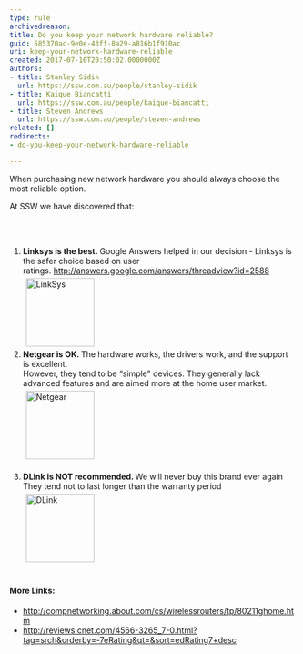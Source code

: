 ```yaml
---
type: rule
archivedreason: 
title: Do you keep your network hardware reliable?
guid: 585370ac-9e0e-43ff-8a29-a816b1f910ac
uri: keep-your-network-hardware-reliable
created: 2017-07-10T20:50:02.0000000Z
authors:
- title: Stanley Sidik
  url: https://ssw.com.au/people/stanley-sidik
- title: Kaique Biancatti
  url: https://ssw.com.au/people/kaique-biancatti
- title: Steven Andrews
  url: https://ssw.com.au/people/steven-andrews
related: []
redirects:
- do-you-keep-your-network-hardware-reliable

---
```



<p class="ssw15-rteElement-P">When purchasing new network hardware you should always choose the most reliable option.&#160;​​</p><p class="ssw15-rteElement-P">​​​​At SSW we have discovered that&#58;​​<br></p>
<br><excerpt class='endintro'></excerpt><br>
<ol><li><b> Linksys is the best.&#160;</b>Google Answers helped in our decision - Linksys is the safer choice based on user ratings.&#160;<a href="https&#58;//www.ssw.com.au/ssw/Redirect/Google/Answers.htm">http&#58;//answers.google.com/answers/threadview?id=2588</a><br><img src="https&#58;//www.ssw.com.au/ssw/standards/Rules/Images/linksys.gif" alt="LinkSys" data-pin-nopin="true" style="width&#58;120px;margin&#58;5px;" /> <br></li><li><b>Netgear is OK. </b>The hardware works, the drivers work, and the support is excellent.&#160;<br>However, they tend to be “simple&quot; devices. They generally lack advanced features and are aimed more at the home user market.&#160;<img src="https&#58;//www.ssw.com.au/ssw/standards/Rules/Images/netgear.gif" alt="Netgear" data-pin-nopin="true" style="width&#58;120px;margin&#58;5px;" /><br><br></li><li><b>DLink is NOT recommended. </b>We will never buy this brand ever again<br>They tend not to last longer than the warranty period<br><img src="https&#58;//www.ssw.com.au/ssw/standards/Rules/Images/dlink.gif" alt="DLink" data-pin-nopin="true" style="width&#58;120px;margin&#58;5px;" />​<br><br></li></ol><h4>More Links&#58;</h4><ul><li>
      <a href="https&#58;//www.ssw.com.au/ssw/Redirect/CompNetworking.htm">http&#58;//compnetworking.about.com/cs/wirelessrouters/tp/80211ghome.htm</a><br></li><li>
      <a href="https&#58;//www.ssw.com.au/ssw/Redirect/CNet.htm">http&#58;//reviews.cnet.com/4566-3265_7-0.html?tag=srch&amp;orderby=-7eRating&amp;qt=&amp;sort=edRating7+desc</a><br><br></li></ul>



